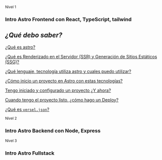 <small>Nivel 1</small>

### Intro Astro Frontend con React, TypeScript, tailwind

## _¿Qué debo saber?_

[¿Qué es astro?](https://www.notion.so/Qu-es-astro-2cd0d7fc4f964e14a05445a359ad1161?pvs=21)

[¿Qué es Renderizado en el Servidor (SSR) y Generación de Sitios Estáticos (SSG)?](https://www.notion.so/Qu-es-Renderizado-en-el-Servidor-SSR-y-Generaci-n-de-Sitios-Est-ticos-SSG-51f42422ea564e5396491fd5664bd934?pvs=21)

[¿Qué lenguaje, tecnología utiliza astro y cuales puedo utilizar?](https://www.notion.so/Qu-lenguaje-tecnolog-a-utiliza-astro-y-cuales-puedo-utilizar-f2525ab6d2fc45208e52d99295692b8a?pvs=21)

[¿Cómo inicio un proyecto en Astro con estas tecnologías?](https://www.notion.so/C-mo-inicio-un-proyecto-en-Astro-con-estas-tecnolog-as-e765fe120cc04312bc2ff066c6656008?pvs=21)

[Tengo iniciado y configurado un proyecto ¿Y ahora?](https://www.notion.so/Tengo-iniciado-y-configurado-un-proyecto-Y-ahora-21dad99fcafb414285f2dbe893e8404d?pvs=21)

[Cuando tengo el proyecto listo, ¿cómo hago un Deploy?](https://www.notion.so/Cuando-tengo-el-proyecto-listo-c-mo-hago-un-Deploy-21f5c2c8386f45b9a62e9348654e3d4c?pvs=21)

[¿Qué es `versel.json`?](https://www.notion.so/Qu-es-versel-json-4e6138c6268f4a71b52ca3086854bdec?pvs=21)

<small>Nivel 2</small>

### Intro Astro Backend con Node, Express

<small>Nivel 3</small>

### Intro Astro Fullstack
